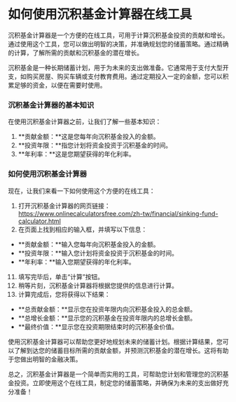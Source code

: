 如何使用沉积基金计算器在线工具
===============

沉积基金计算器是一个方便的在线工具，可用于计算沉积基金投资的贡献和增长。通过使用这个工具，您可以做出明智的决策，并准确规划您的储蓄策略。通过精确的计算，了解所需的贡献和沉积基金的潜在增长。

沉积基金是一种长期储蓄计划，用于为未来的支出做准备。它通常用于支付大型开支，如购买房屋、购买车辆或支付教育费用。通过定期投入一定的金额，您可以积累足够的资金，以便在需要时使用。

### 沉积基金计算器的基本知识

在使用沉积基金计算器之前，让我们了解一些基本知识：

1. **贡献金额：**这是您每年向沉积基金投入的金额。
2. **投资年限：**指您计划将资金投资于沉积基金的时间。
3. **年利率：**这是您期望获得的年化利率。

### 如何使用沉积基金计算器

现在，让我们来看一下如何使用这个方便的在线工具：

1. 打开沉积基金计算器的网页链接：<https://www.onlinecalculatorsfree.com/zh-tw/financial/sinking-fund-calculator.html>
2. 在页面上找到相应的输入框，并填写以下信息：

- **贡献金额：**输入您每年向沉积基金投入的金额。
- **投资年限：**输入您计划将资金投资于沉积基金的时间。
- **年利率：**输入您期望获得的年化利率。

11. 填写完毕后，单击“计算”按钮。
12. 稍等片刻，沉积基金计算器将根据您提供的信息进行计算。
13. 计算完成后，您将获得以下结果：
- **总贡献金额：**显示您在投资年限内向沉积基金投入的总金额。
- **总增长金额：**显示您的沉积基金在投资年限内的总增长金额。
- **最终价值：**显示您在投资期限结束时的沉积基金价值。

使用沉积基金计算器可以帮助您更好地规划未来的储蓄计划。根据计算结果，您可以了解到达您的储蓄目标所需的贡献金额，并预测沉积基金的潜在增长。这将有助于您做出明智的金融决策。

总之，沉积基金计算器是一个简单而实用的工具，可帮助您计划和管理您的沉积基金投资。立即使用这个在线工具，制定您的储蓄策略，并确保为未来的支出做好充分准备！